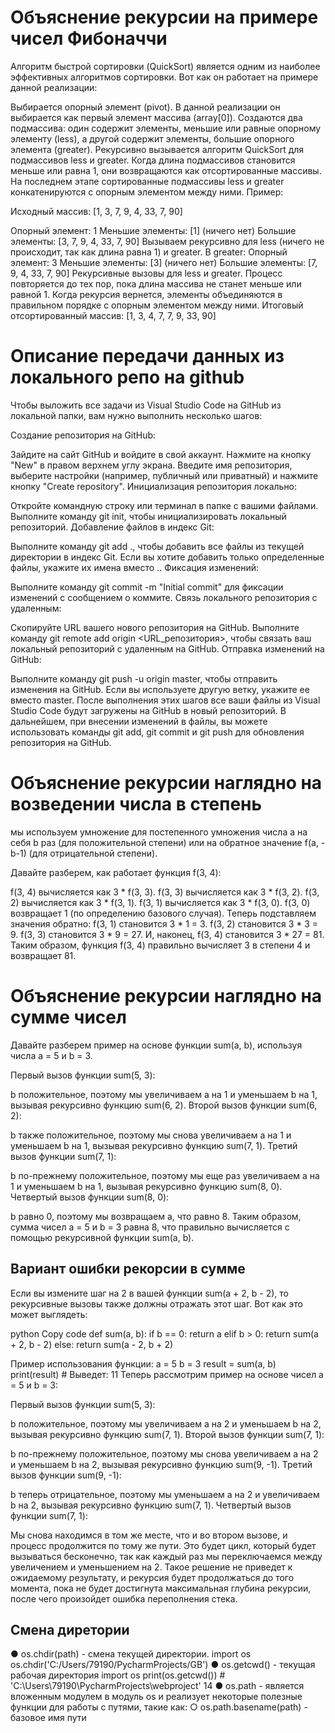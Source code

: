 
# Объяснение рекурсии на примере чисел Фибоначчи
Алгоритм быстрой сортировки (QuickSort) является одним из наиболее эффективных алгоритмов сортировки. Вот как он работает на примере данной реализации:

Выбирается опорный элемент (pivot). В данной реализации он выбирается как первый элемент массива (array[0]).
Создаются два подмассива: один содержит элементы, меньшие или равные опорному элементу (less), а другой содержит элементы, большие опорного элемента (greater).
Рекурсивно вызывается алгоритм QuickSort для подмассивов less и greater.
Когда длина подмассивов становится меньше или равна 1, они возвращаются как отсортированные массивы.
На последнем этапе сортированные подмассивы less и greater конкатенируются с опорным элементом между ними.
Пример:

Исходный массив: [1, 3, 7, 9, 4, 33, 7, 90]

Опорный элемент: 1
Меньшие элементы: [1] (ничего нет)
Большие элементы: [3, 7, 9, 4, 33, 7, 90]
Вызываем рекурсивно для less (ничего не происходит, так как длина равна 1) и greater.
В greater:
Опорный элемент: 3
Меньшие элементы: [3] (ничего нет)
Большие элементы: [7, 9, 4, 33, 7, 90]
Рекурсивные вызовы для less и greater.
Процесс повторяется до тех пор, пока длина массива не станет меньше или равной 1.
Когда рекурсия вернется, элементы объединяются в правильном порядке с опорным элементом между ними.
Итоговый отсортированный массив: [1, 3, 4, 7, 7, 9, 33, 90]

# Описание передачи данных из локального репо на github 

Чтобы выложить все задачи из Visual Studio Code на GitHub из локальной папки, вам нужно выполнить несколько шагов:

Создание репозитория на GitHub:

Зайдите на сайт GitHub и войдите в свой аккаунт.
Нажмите на кнопку "New" в правом верхнем углу экрана.
Введите имя репозитория, выберите настройки (например, публичный или приватный) и нажмите кнопку "Create repository".
Инициализация репозитория локально:

Откройте командную строку или терминал в папке с вашими файлами.
Выполните команду git init, чтобы инициализировать локальный репозиторий.
Добавление файлов в индекс Git:

Выполните команду git add ., чтобы добавить все файлы из текущей директории в индекс Git. Если вы хотите добавить только определенные файлы, укажите их имена вместо ..
Фиксация изменений:

Выполните команду git commit -m "Initial commit" для фиксации изменений с сообщением о коммите.
Связь локального репозитория с удаленным:

Скопируйте URL вашего нового репозитория на GitHub.
Выполните команду git remote add origin <URL_репозитория>, чтобы связать ваш локальный репозиторий с удаленным на GitHub.
Отправка изменений на GitHub:

Выполните команду git push -u origin master, чтобы отправить изменения на GitHub. Если вы используете другую ветку, укажите ее вместо master.
После выполнения этих шагов все ваши файлы из Visual Studio Code будут загружены на GitHub в новый репозиторий. В дальнейшем, при внесении изменений в файлы, вы можете использовать команды git add, git commit и git push для обновления репозитория на GitHub.

# Объяснение рекурсии наглядно на возведении числа в степень
мы используем умножение для постепенного умножения числа a на себя b раз (для положительной степени) или на обратное значение f(a, -b-1) (для отрицательной степени).

Давайте разберем, как работает функция f(3, 4):

f(3, 4) вычисляется как 3 * f(3, 3).
f(3, 3) вычисляется как 3 * f(3, 2).
f(3, 2) вычисляется как 3 * f(3, 1).
f(3, 1) вычисляется как 3 * f(3, 0).
f(3, 0) возвращает 1 (по определению базового случая).
Теперь подставляем значения обратно: f(3, 1) становится 3 * 1 = 3.
f(3, 2) становится 3 * 3 = 9.
f(3, 3) становится 3 * 9 = 27.
И, наконец, f(3, 4) становится 3 * 27 = 81.
Таким образом, функция f(3, 4) правильно вычисляет 3 в степени 4 и возвращает 81.

# Объяснение рекурсии наглядно на сумме чисел
Давайте разберем пример на основе функции sum(a, b), используя числа a = 5 и b = 3.

Первый вызов функции sum(5, 3):

b положительное, поэтому мы увеличиваем a на 1 и уменьшаем b на 1, вызывая рекурсивно функцию sum(6, 2).
Второй вызов функции sum(6, 2):

b также положительное, поэтому мы снова увеличиваем a на 1 и уменьшаем b на 1, вызывая рекурсивно функцию sum(7, 1).
Третий вызов функции sum(7, 1):

b по-прежнему положительное, поэтому мы еще раз увеличиваем a на 1 и уменьшаем b на 1, вызывая рекурсивно функцию sum(8, 0).
Четвертый вызов функции sum(8, 0):

b равно 0, поэтому мы возвращаем a, что равно 8.
Таким образом, сумма чисел a = 5 и b = 3 равна 8, что правильно вычисляется с помощью рекурсивной функции sum(a, b).

## Вариант ошибки рекорсии в сумме
Если вы измените шаг на 2 в вашей функции sum(a + 2, b - 2), то рекурсивные вызовы также должны отражать этот шаг. Вот как это может выглядеть:

python
Copy code
def sum(a, b):
    if b == 0:
        return a
    elif b > 0:
        return sum(a + 2, b - 2)
    else:
        return sum(a - 2, b + 2)

Пример использования функции:
a = 5
b = 3
result = sum(a, b)
print(result)  # Выведет: 11
Теперь рассмотрим пример на основе чисел a = 5 и b = 3:

Первый вызов функции sum(5, 3):

b положительное, поэтому мы увеличиваем a на 2 и уменьшаем b на 2, вызывая рекурсивно функцию sum(7, 1).
Второй вызов функции sum(7, 1):

b по-прежнему положительное, поэтому мы снова увеличиваем a на 2 и уменьшаем b на 2, вызывая рекурсивно функцию sum(9, -1).
Третий вызов функции sum(9, -1):

b теперь отрицательное, поэтому мы уменьшаем a на 2 и увеличиваем b на 2, вызывая рекурсивно функцию sum(7, 1).
Четвертый вызов функции sum(7, 1):

Мы снова находимся в том же месте, что и во втором вызове, и процесс продолжится по тому же пути.
Это будет цикл, который будет вызываться бесконечно, так как каждый раз мы переключаемся между увеличением и уменьшением на 2. Такое решение не приведет к ожидаемому результату, и рекурсия будет продолжаться до того момента, пока не будет достигнута максимальная глубина рекурсии, после чего произойдет ошибка переполнения стека.

## Смена диретории
● os.chdir(path) - смена текущей директории.
import os
os.chdir('C:/Users/79190/PycharmProjects/GB')
● os.getcwd() - текущая рабочая директория
import os
print(os.getcwd()) # 'C:\Users\79190\PycharmProjects\webproject'
14
● os.path - является вложенным модулем в модуль os и реализует некоторые
полезные функции для работы с путями, такие как:
○ os.path.basename(path) - базовое имя пути

